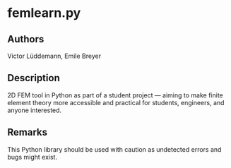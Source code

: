 # femlearn.py

## Authors
Victor Lüddemann, Emile Breyer

## Description
2D FEM tool in Python as part of a student project — aiming to make finite element theory more accessible and practical for students, engineers, and anyone interested.

## Remarks
This Python library should be used with caution as undetected errors and bugs might exist. 

